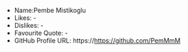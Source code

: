 - Name:Pembe Mistikoglu
- Likes: -
- Dislikes: -
- Favourite Quote: -
- GitHub Profile URL: https://https://github.com/PemMmM
